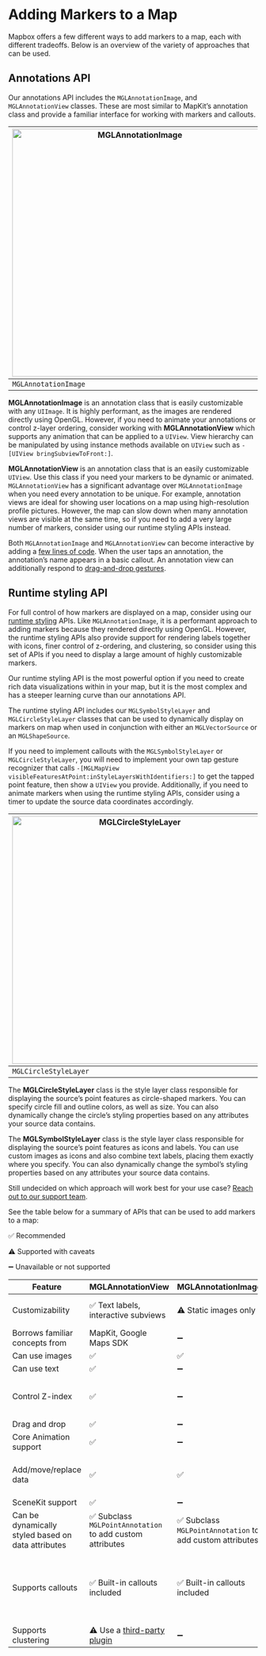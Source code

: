 # Adding Markers to a Map

Mapbox offers a few different ways to add markers to a map, each with different tradeoffs. Below is an overview of the variety of approaches that can be used.

## **Annotations API**

Our annotations API includes the `MGLAnnotationImage`, and `MGLAnnotationView` classes. These are most similar to MapKit’s annotation class and provide a familiar interface for working with markers and callouts.

| <img src="img/adding-points-to-a-map/annotation-image.png" alt="MGLAnnotationImage" style="height: 500px;"/>               | <img src="img/adding-points-to-a-map/annotation-view.png" alt="MGLAnnotationView" style="height: 500px;"/>              |
|----------------------|---------------------|
| `MGLAnnotationImage` | `MGLAnnotationView` |

**MGLAnnotationImage** is an annotation class that is easily customizable with any `UIImage`.
It is highly performant, as the images are rendered directly using OpenGL. However, if you need to animate your annotations or control z-layer ordering, consider working with **MGLAnnotationView** which supports any animation that can be applied to a `UIView`. View hierarchy can be manipulated by using instance methods available on `UIView` such as `-[UIView bringSubviewToFront:]`.

**MGLAnnotationView** is an annotation class that is an easily customizable `UIView`. Use this class if you need your markers to be dynamic or animated. `MGLAnnotationView` has a significant advantage over `MGLAnnotationImage` when you need every annotation to be unique. For example, annotation views are ideal for showing user locations on a map using high-resolution profile pictures. However, the map can slow down when many annotation views are visible at the same time, so if you need to add a very large number of markers, consider using our runtime styling APIs instead.

Both `MGLAnnotationImage` and `MGLAnnotationView` can become interactive by adding a [few lines of code](https://www.mapbox.com/ios-sdk/examples/marker/). When the user taps an annotation, the annotation’s name appears in a basic callout. An annotation view can additionally respond to [drag-and-drop gestures](https://www.mapbox.com/ios-sdk/examples/draggable-views/).

## **Runtime styling API**

For full control of how markers are displayed on a map, consider using our [runtime styling](runtime-styling.html) APIs. Like `MGLAnnotationImage`, it is a performant approach to adding markers because they rendered directly using OpenGL. However, the runtime styling APIs also provide support for rendering labels together with icons, finer control of z-ordering, and clustering, so consider using this set of APIs if you need to display a large amount of highly customizable markers.

Our runtime styling API is the most powerful option if you need to create rich data visualizations within in your map, but it is the most complex and has a steeper learning curve than our annotations API.

The runtime styling API includes our `MGLSymbolStyleLayer` and `MGLCircleStyleLayer` classes that can be used to dynamically display on markers on map when used in conjunction with either an `MGLVectorSource` or an `MGLShapeSource`.

If you need to implement callouts with the `MGLSymbolStyleLayer` or `MGLCircleStyleLayer`, you will need to implement your own tap gesture recognizer that calls `-[MGLMapView visibleFeaturesAtPoint:inStyleLayersWithIdentifiers:]` to get the tapped point feature, then show a `UIView` you provide. Additionally, if you need to animate markers when using the runtime styling APIs, consider using a timer to update the source data coordinates accordingly.

| <img src="img/adding-points-to-a-map/circle-layer.png" alt="MGLCircleStyleLayer" style="height: 500px;"/>               | <img src="img/adding-points-to-a-map/symbol-layer.png" alt="MGLSymbolStyleLayer" style="height: 500px;"/>              |
|----------------------|---------------------|
| `MGLCircleStyleLayer` | `MGLSymbolStyleLayer` |

The **MGLCircleStyleLayer** class is the style layer class responsible for displaying the source’s point features as circle-shaped markers. You can specify circle fill and outline colors, as well as size. You can also dynamically change the circle’s styling properties based on any attributes your source data contains.

The **MGLSymbolStyleLayer** class is the style layer class responsible for displaying the source’s point features as icons and labels. You can use custom images as icons and also combine text labels, placing them exactly where you specify. You can also dynamically change the symbol’s styling properties based on any attributes your source data contains.

Still undecided on which approach will work best for your use case? [Reach out to our support team](https://www.mapbox.com/contact/).

See the table below for a summary of APIs that can be used to add markers to a map:

✅ Recommended

⚠️ Supported with caveats

➖ Unavailable or not supported


| Feature                                            | MGLAnnotationView                                                  | MGLAnnotationImage                                       | MGLSymbolStyleLayer                                                                                                     | MGLCircleStyleLayer                                                                                                     |
|----------------------------------------------------|--------------------------------------------------------------------|----------------------------------------------------------|-------------------------------------------------------------------------------------------------------------------------|-------------------------------------------------------------------------------------------------------------------------|
| Customizability                                    | ✅ Text labels, interactive subviews                                | ⚠️ Static images only                                     |  ✅ Full support for text labels and label placement                                                                     |  ✅Customize circle color and outline                                                                                    |
| Borrows familiar concepts from                     | MapKit, Google Maps SDK                                            | ➖                                                        | Mapbox GL JS, Mapbox Studio                                                                                             | Mapbox GL JS, Mapbox Studio                                                                                             |
| Can use images                                     | ✅                                                                  | ✅                                                        | ✅                                                                                                                       | ➖                                                                                                                       |
| Can use text                                       | ✅                                                                  | ➖                                                        | ✅                                                                                                                       | ➖                                                                                                                       |
| Control Z-index                                    | ✅                                                                  | ➖                                                        | ⚠️ Add multiple layers at, above, or below a specified layer index to control ordering                                   | ⚠️ Add multiple layers at, above, or below a specified layer index to control ordering                                   |
| Drag and drop                                      | ✅                                                                  | ➖                                                        | ➖                                                                                                                       | ➖                                                                                                                       |
| Core Animation support                             | ✅                                                                  | ➖                                                        | ➖                                                                                                                       | ➖                                                                                                                       |
| Add/move/replace data                              | ✅                                                                  | ✅                                                        | ⚠️ Partial data updates are less performant than using annotations                                                       | ⚠️ Partial data updates are less performant than using annotations                                                       |
| SceneKit support                                   | ✅                                                                  | ➖                                                        | ➖                                                                                                                       | ➖                                                                                                                       |
| Can be dynamically styled based on data attributes |  ✅ Subclass `MGLPointAnnotation` to add custom attributes          | ✅ Subclass `MGLPointAnnotation` to add custom attributes | ✅                                                                                                                       | ✅                                                                                                                       |
| Supports callouts                                  |  ✅ Built-in callouts included                                      | ✅ Built-in callouts included                             | ⚠️ Implement your own gesture recognizer that uses feature querying, then create custom UIViews to mimic native callouts | ⚠️ Implement your own gesture recognizer that uses feature querying, then create custom UIViews to mimic native callouts |
| Supports clustering                                | ⚠️ Use a [third-party plugin](https://github.com/hulab/ClusterKit/) | ➖                                                        | ✅                                                                                                                       | ✅                                                                                                                       |
